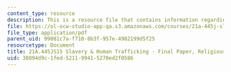 ```yaml
---
content_type: resource
description: This is a resource file that contains information regarding religious.
file: https://ol-ocw-studio-app-qa.s3.amazonaws.com/courses/21a-445j-slavery-and-human-trafficking-in-the-21st-century-spring-2015/30894d9c1fed521199415270ed2f0586_MIT21A_445JS15_Religious.pdf
file_type: application/pdf
parent_uid: 99081c7a-f710-8b3f-957e-4982199d5f25
resourcetype: Document
title: 21A.445JS15 Slavery & Human Trafficking - Final Paper, Religious Education
uid: 30894d9c-1fed-5211-9941-5270ed2f0586
---
```

